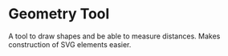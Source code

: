 # Geometry Tool

A tool to draw shapes and be able to measure distances. Makes construction of SVG elements easier.